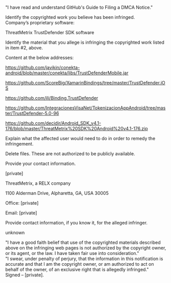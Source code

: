 "I have read and understand GitHub's Guide to Filing a DMCA Notice."   
    
   
Identify the copyrighted work you believe has been infringed.    
Company’s proprietary software:   
   
ThreatMetrix TrustDefender SDK software   
   
    
   
Identify the material that you allege is infringing the copyrighted work listed in item #2, above.    
    
   
Content at the below addresses:   
   
    
   
https://github.com/javikin/conekta-android/blob/master/conekta/libs/TrustDefenderMobile.jar   
   
https://github.com/ScoreBig/XamarinBindings/tree/master/TrustDefender.iOS   
   
https://github.com/ili/Binding.TrustDefender   
   
    
   
https://github.com/IntegracionesVisaNet/TokenizacionAppAndroid/tree/master/TrustDefender-5.0-96   
   
    
   
https://github.com/decidir/Android_SDK_v4.1-176/blob/master/ThreatMetrix%20SDK%20Android%20v4.1-176.zip   
   
    
   
Explain what the affected user would need to do in order to remedy the infringement.    
    
   
Delete files.  These are not authorized to be publicly available.   
   
    
   
Provide your contact information.      

[private]   
   
ThreatMetrix, a RELX company   
   
1100 Alderman Drive, Alpharetta, GA, USA 30005   
   
Office: [private]  
   
Email: [private]   
   
Provide contact information, if you know it, for the alleged infringer.    
    
   
unknown   
   
    
   
"I have a good faith belief that use of the copyrighted materials described above on the infringing web pages is not authorized by the copyright owner, or its agent, or the law. I have taken fair use into consideration."   
"I swear, under penalty of perjury, that the information in this notification is accurate and that I am the copyright owner, or am authorized to act on behalf of the owner, of an exclusive right that is allegedly infringed."   
Signed – [private].   
    
